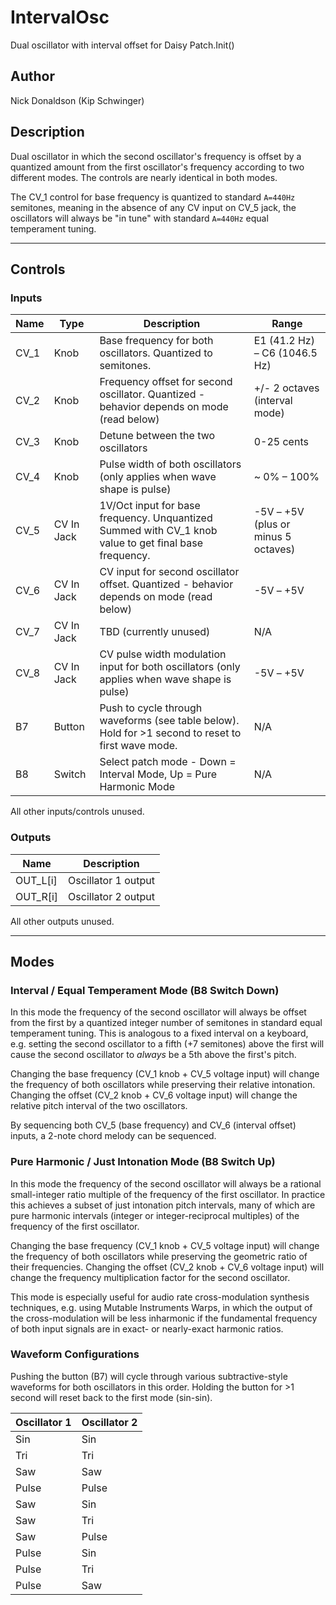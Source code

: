 # IntervalOsc

Dual oscillator with interval offset for Daisy Patch.Init()

## Author

Nick Donaldson (Kip Schwinger)

## Description

Dual oscillator in which the second oscillator's frequency is offset by a quantized amount from the first oscillator's frequency
according to two different modes. The controls are nearly identical in both modes.

The CV_1 control for base frequency is quantized to standard `A=440Hz` semitones, meaning in the absence of any CV input on CV_5 jack,
the oscillators will always be "in tune" with standard `A=440Hz` equal temperament tuning.

---

## Controls

### Inputs

|    Name   |    Type      |    Description                                   |    Range    |
|    ---    |    ---       |    ---                                           |    ---      | 
|    CV_1   |    Knob      |    Base frequency for both oscillators. Quantized to semitones. |  E1 (41.2 Hz) – C6 (1046.5 Hz) |
|    CV_2   |    Knob      |    Frequency offset for second oscillator. Quantized - behavior depends on mode (read below) | +/- 2 octaves (interval mode) |
|    CV_3   |    Knob      |    Detune between the two oscillators | 0-25 cents |
|    CV_4   |    Knob      |    Pulse width of both oscillators (only applies when wave shape is pulse) | ~ 0% – 100% |
|    CV_5   |  CV In Jack  |    1V/Oct input for base frequency. Unquantized Summed with CV_1 knob value to get final base frequency. | -5V – +5V (plus or minus 5 octaves) |
|    CV_6   |  CV In Jack  |    CV input for second oscillator offset. Quantized - behavior depends on mode (read below) | -5V – +5V |
|    CV_7   |  CV In Jack  |    TBD (currently unused) | N/A |
|    CV_8   |  CV In Jack  |    CV pulse width modulation input for both oscillators (only applies when wave shape is pulse) | -5V – +5V |
|    B7     |  Button      |    Push to cycle through waveforms (see table below). Hold for >1 second to reset to first wave mode. | N/A |
|    B8     |  Switch      |    Select patch mode - Down = Interval Mode, Up = Pure Harmonic Mode | N/A |

All other inputs/controls unused.

### Outputs

|    Name    |    Description         |
|    ---     |    ---                 |
|  OUT_L[i]  |   Oscillator 1 output  |
|  OUT_R[i]  |   Oscillator 2 output  |

All other outputs unused.

---

## Modes

### Interval / Equal Temperament Mode (B8 Switch Down)

In this mode the frequency of the second oscillator will always be offset from the first by a quantized integer number of semitones
in standard equal temperament tuning. This is analogous to a fixed interval on a keyboard, e.g. setting the second oscillator to a fifth
(+7 semitones) above the first will cause the second oscillator to _always_ be a 5th above the first's pitch.

Changing the base frequency (CV_1 knob + CV_5 voltage input) will change the frequency of both oscillators while preserving their relative
intonation. Changing the offset (CV_2 knob + CV_6 voltage input) will change the relative pitch interval of the two oscillators.

By sequencing both CV_5 (base frequency) and CV_6 (interval offset) inputs, a 2-note chord melody can be sequenced.

### Pure Harmonic / Just Intonation Mode (B8 Switch Up)

In this mode the frequency of the second oscillator will always be a rational small-integer ratio multiple of the frequency of the first oscillator.
In practice this achieves a subset of just intonation pitch intervals, many of which are pure harmonic intervals (integer or integer-reciprocal multiples) of
the frequency of the first oscillator.

Changing the base frequency (CV_1 knob + CV_5 voltage input) will change the frequency of both oscillators while preserving the geometric ratio of their
frequencies. Changing the offset (CV_2 knob + CV_6 voltage input) will change the frequency multiplication factor for the second oscillator.

This mode is especially useful for audio rate cross-modulation synthesis techniques, e.g. using Mutable Instruments Warps, in which the output of the
cross-modulation will be less inharmonic if the fundamental frequency of both input signals are in exact- or nearly-exact harmonic ratios.

### Waveform Configurations 

Pushing the button (B7) will cycle through various subtractive-style waveforms for both oscillators in this order.
Holding the button for >1 second will reset back to the first mode (sin-sin).

|  Oscillator 1  |  Oscillator 2  |
|  ---           |  ---           |
|  Sin           |  Sin           |
|  Tri           |  Tri           |
|  Saw           |  Saw           |
|  Pulse         |  Pulse         |
|  Saw           |  Sin           |
|  Saw           |  Tri           |
|  Saw           |  Pulse         |
|  Pulse         |  Sin           |
|  Pulse         |  Tri           |
|  Pulse         |  Saw           |
